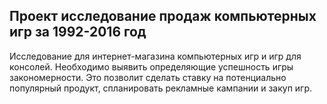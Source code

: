 ## Проект исследование продаж компьютерных игр за 1992-2016 год
Исследование для интернет-магазина компьютерных игр и игр для консолей. Необходимо выявить определяющие успешность игры закономерности.
Это позволит сделать ставку на потенциально популярный продукт, спланировать рекламные кампании и закуп игр.
